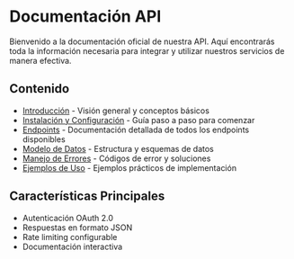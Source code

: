 # Documentación API

Bienvenido a la documentación oficial de nuestra API. Aquí encontrarás toda la información necesaria para integrar y utilizar nuestros servicios de manera efectiva.

## Contenido

* [Introducción](introduccion.md) - Visión general y conceptos básicos
* [Instalación y Configuración](instalacion-configuracion.md) - Guía paso a paso para comenzar
* [Endpoints](endpoints.md) - Documentación detallada de todos los endpoints disponibles
* [Modelo de Datos](modelos-datos.md) - Estructura y esquemas de datos
* [Manejo de Errores](manejo-errores.md) - Códigos de error y soluciones
* [Ejemplos de Uso](ejemplos-uso.md) - Ejemplos prácticos de implementación

## Características Principales

- Autenticación OAuth 2.0
- Respuestas en formato JSON
- Rate limiting configurable
- Documentación interactiva
